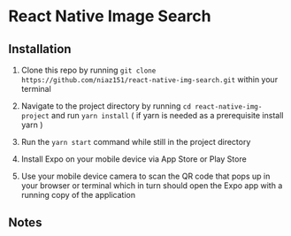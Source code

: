 # React Native Image Search

## Installation ##

1. Clone this repo by running ```git clone https://github.com/niaz151/react-native-img-search.git``` within your terminal 

2. Navigate to the project directory by running ```cd react-native-img-project``` and run ```yarn install``` ( if yarn is needed as a prerequisite install yarn )

3. Run the ```yarn start``` command while still in the project directory

4. Install Expo on your mobile device via App Store or Play Store

5. Use your mobile device camera to scan the QR code that pops up in your browser or terminal which in turn should open the Expo app with    a running copy of the application

## Notes ##

